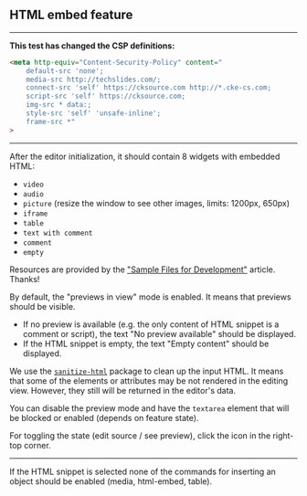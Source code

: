 ## HTML embed feature

--- 

**This test has changed the CSP definitions:**

```html
<meta http-equiv="Content-Security-Policy" content="
    default-src 'none'; 
    media-src http://techslides.com/; 
    connect-src 'self' https://cksource.com http://*.cke-cs.com; 
    script-src 'self' https://cksource.com; 
    img-src * data:; 
    style-src 'self' 'unsafe-inline'; 
    frame-src *"
>
```

---

After the editor initialization, it should contain 8 widgets with embedded HTML:

- `video`
- `audio`
- `picture` (resize the window to see other images, limits: 1200px, 650px)
- `iframe`
- `table`
- `text with comment`
- `comment`
- `empty`

Resources are provided by the ["Sample Files for Development"](http://techslides.com/sample-files-for-development) article. Thanks!

By default, the "previews in view" mode is enabled. It means that previews should be visible.
* If no preview is available (e.g. the only content of HTML snippet is a comment or script), the text "No preview available" should be displayed.
* If the HTML snippet is empty, the text "Empty content" should be displayed.

We use the [`sanitize-html`](https://www.npmjs.com/package/sanitize-html) package to clean up the input HTML. It means that some of the 
elements or attributes may be not rendered in the editing view. However, they still will be returned in the editor's data.

You can disable the preview mode and have the `textarea` element that will be blocked or enabled (depends on feature state).

For toggling the state (edit source / see preview), click the icon in the right-top corner.

---

If the HTML snippet is selected none of the commands for inserting an object should be enabled (media, html-embed, table).
